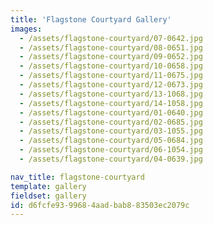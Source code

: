 ```yaml
---
title: 'Flagstone Courtyard Gallery'
images:
  - /assets/flagstone-courtyard/07-0642.jpg
  - /assets/flagstone-courtyard/08-0651.jpg
  - /assets/flagstone-courtyard/09-0652.jpg
  - /assets/flagstone-courtyard/10-0658.jpg
  - /assets/flagstone-courtyard/11-0675.jpg
  - /assets/flagstone-courtyard/12-0673.jpg
  - /assets/flagstone-courtyard/13-1068.jpg
  - /assets/flagstone-courtyard/14-1058.jpg
  - /assets/flagstone-courtyard/01-0640.jpg
  - /assets/flagstone-courtyard/02-0685.jpg
  - /assets/flagstone-courtyard/03-1055.jpg
  - /assets/flagstone-courtyard/05-0684.jpg
  - /assets/flagstone-courtyard/06-1054.jpg
  - /assets/flagstone-courtyard/04-0639.jpg

nav_title: flagstone-courtyard
template: gallery
fieldset: gallery
id: d6fcfe93-9968-4aad-bab8-83503ec2079c
---
```

